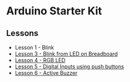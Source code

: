 # Arduino Starter Kit

## Lessons

* Lesson 1 - Blink
* [Lesson 3 - Blink from LED on Breadboard](src/03_bread_blink/lesson_3)
* [Lesson 4 - RGB LED](src/04_rgb_led/lesson_4.md)
* [Lesson 5 - Digital Inputs using push buttons](src/05_digital_inputs/digital_inputs.md)
* [Lesson 6 - Active Buzzer](src/06_active_buzzer/active_buzzer.md)
